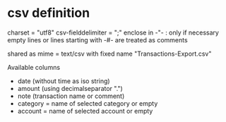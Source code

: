 # csv definition

charset = "utf8"
csv-fielddelimiter = ";"
enclose in -"- : only if necessary
empty lines or lines starting with -#- are treated as comments

shared as mime = text/csv with fixed name "Transactions-Export.csv"

Available columns

* date (without time as iso string)
* amount (using decimalseparator ".")
* note (transaction name or comment)
* category = name of selected category or empty
* account = name of selected account or empty